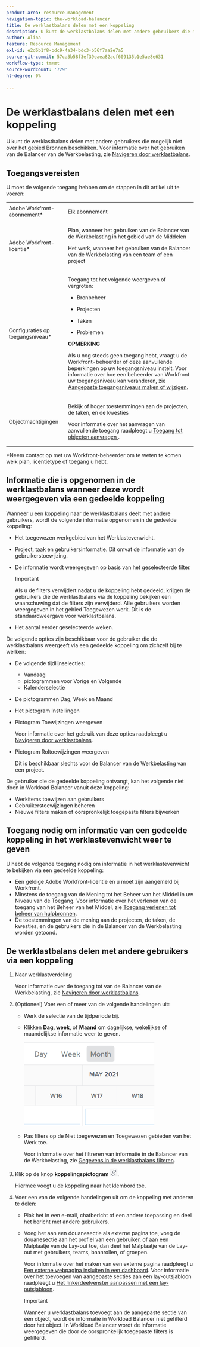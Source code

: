 ```yaml
---
product-area: resource-management
navigation-topic: the-workload-balancer
title: De werklastbalans delen met een koppeling
description: U kunt de werklastbalans delen met andere gebruikers die mogelijk niet over het gebied Bronnen beschikken. Zie Navigeren in Workload Balancer voor informatie over het gebruik van Workload Balancer.
author: Alina
feature: Resource Management
exl-id: e2d6b1f8-bdc9-4a34-bdc3-b56f7aa2e7a5
source-git-commit: 57ca3b58f3ef39eaea82acf609135b1e5ae8e631
workflow-type: tm+mt
source-wordcount: '729'
ht-degree: 0%

---
```


# De werklastbalans delen met een koppeling

U kunt de werklastbalans delen met andere gebruikers die mogelijk niet over het gebied Bronnen beschikken. Voor informatie over het gebruiken van de Balancer van de Werkbelasting, zie [Navigeren door werklastbalans](../../resource-mgmt/workload-balancer/navigate-the-workload-balancer.md).

## Toegangsvereisten

U moet de volgende toegang hebben om de stappen in dit artikel uit te voeren:

<table style="table-layout:auto"> 
 <col> 
 <col> 
 <tbody> 
  <tr> 
   <td role="rowheader">Adobe Workfront-abonnement*</td> 
   <td> <p>Elk abonnement</p> </td> 
  </tr> 
  <tr> 
   <td role="rowheader">Adobe Workfront-licentie*</td> 
   <td> <p>Plan, wanneer het gebruiken van de Balancer van de Werkbelasting in het gebied van de Middelen</p>
   <p>Het werk, wanneer het gebruiken van de Balancer van de Werkbelasting van een team of een project</p> </td> 
  </tr> 
  <tr> 
   <td role="rowheader">Configuraties op toegangsniveau*</td> 
   <td> <p>Toegang tot het volgende weergeven of vergroten:</p> 
    <ul> 
     <li> <p>Bronbeheer</p> </li> 
     <li> <p>Projecten</p> </li> 
     <li> <p>Taken</p> </li> 
     <li> <p>Problemen</p> </li> 
    </ul> <p><b>OPMERKING</b>

Als u nog steeds geen toegang hebt, vraagt u de Workfront-beheerder of deze aanvullende beperkingen op uw toegangsniveau instelt. Voor informatie over hoe een beheerder van Workfront uw toegangsniveau kan veranderen, zie <a href="../../administration-and-setup/add-users/configure-and-grant-access/create-modify-access-levels.md" class="MCXref xref">Aangepaste toegangsniveaus maken of wijzigen</a>.</p> </td>
</tr> 
  <tr> 
   <td role="rowheader">Objectmachtigingen</td> 
   <td> <p>Bekijk of hoger toestemmingen aan de projecten, de taken, en de kwesties </p> <p>Voor informatie over het aanvragen van aanvullende toegang raadpleegt u <a href="../../workfront-basics/grant-and-request-access-to-objects/request-access.md" class="MCXref xref">Toegang tot objecten aanvragen </a>.</p> </td> 
  </tr> 
 </tbody> 
</table>

&#42;Neem contact op met uw Workfront-beheerder om te weten te komen welk plan, licentietype of toegang u hebt.

## Informatie die is opgenomen in de werklastbalans wanneer deze wordt weergegeven via een gedeelde koppeling

Wanneer u een koppeling naar de werklastbalans deelt met andere gebruikers, wordt de volgende informatie opgenomen in de gedeelde koppeling:

* Het toegewezen werkgebied van het Werklastevenwicht.
* Project, taak en gebruikersinformatie. Dit omvat de informatie van de gebruikerstoewijzing.
* De informatie wordt weergegeven op basis van het geselecteerde filter.

   >[!IMPORTANT]
   >
   >Als u de filters verwijdert nadat u de koppeling hebt gedeeld, krijgen de gebruikers die de werklastbalans via de koppeling bekijken een waarschuwing dat de filters zijn verwijderd. Alle gebruikers worden weergegeven in het gebied Toegewezen werk. Dit is de standaardweergave voor werklastbalans.

* Het aantal eerder geselecteerde weken.

De volgende opties zijn beschikbaar voor de gebruiker die de werklastbalans weergeeft via een gedeelde koppeling om zichzelf bij te werken:

* De volgende tijdlijnselecties:

   * Vandaag
   * pictogrammen voor Vorige en Volgende
   * Kalenderselectie

* De pictogrammen Dag, Week en Maand
* Het pictogram Instellingen
* Pictogram Toewijzingen weergeven

   Voor informatie over het gebruik van deze opties raadpleegt u [Navigeren door werklastbalans](../../resource-mgmt/workload-balancer/navigate-the-workload-balancer.md).

* Pictogram Roltoewijzingen weergeven

   Dit is beschikbaar slechts voor de Balancer van de Werkbelasting van een project.

De gebruiker die de gedeelde koppeling ontvangt, kan het volgende niet doen in Workload Balancer vanuit deze koppeling:

* Werkitems toewijzen aan gebruikers
* Gebruikerstoewijzingen beheren
* Nieuwe filters maken of oorspronkelijk toegepaste filters bijwerken

## Toegang nodig om informatie van een gedeelde koppeling in het werklastevenwicht weer te geven

U hebt de volgende toegang nodig om informatie in het werklastevenwicht te bekijken via een gedeelde koppeling:

* Een geldige Adobe Workfront-licentie en u moet zijn aangemeld bij Workfront.
* Minstens de toegang van de Mening tot het Beheer van het Middel in uw Niveau van de Toegang. Voor informatie over het verlenen van de toegang van het Beheer van het Middel, zie [Toegang verlenen tot beheer van hulpbronnen](../../administration-and-setup/add-users/configure-and-grant-access/grant-access-resource-management.md).
* De toestemmingen van de mening aan de projecten, de taken, de kwesties, en de gebruikers die in de Balancer van de Werkbelasting worden getoond.

## De werklastbalans delen met andere gebruikers via een koppeling

1. Naar werklastverdeling

   Voor informatie over de toegang tot van de Balancer van de Werkbelasting, zie [Navigeren door werklastbalans](../../resource-mgmt/workload-balancer/navigate-the-workload-balancer.md).

1. (Optioneel) Voer een of meer van de volgende handelingen uit:

   * Werk de selectie van de tijdperiode bij.
   * Klikken **Dag, week**, of **Maand** om dagelijkse, wekelijkse of maandelijkse informatie weer te geven.

      ![](assets/month-icon-on-toolbar-selected-wb-350x226.png)

   * Pas filters op de Niet toegewezen en Toegewezen gebieden van het Werk toe.

      Voor informatie over het filtreren van informatie in de Balancer van de Werkbelasting, zie [Gegevens in de werklastbalans filteren](../../resource-mgmt/workload-balancer/filter-information-workload-balancer.md).

1. Klik op de knop **koppelingspictogram** ![](assets/wb-shearable-link-icon-small.png).

   Hiermee voegt u de koppeling naar het klembord toe.

1. Voer een van de volgende handelingen uit om de koppeling met anderen te delen:

   * Plak het in een e-mail, chatbericht of een andere toepassing en deel het bericht met andere gebruikers.
   * Voeg het aan een douanesectie als externe pagina toe, voeg de douanesectie aan het profiel van een gebruiker, of aan een Malplaatje van de Lay-out toe, dan deel het Malplaatje van de Lay-out met gebruikers, teams, baanrollen, of groepen.

      Voor informatie over het maken van een externe pagina raadpleegt u [Een externe webpagina insluiten in een dashboard](../../reports-and-dashboards/dashboards/creating-and-managing-dashboards/embed-external-web-page-dashboard.md). Voor informatie over het toevoegen van aangepaste secties aan een lay-outsjabloon raadpleegt u [Het linkerdeelvenster aanpassen met een lay-outsjabloon](../../administration-and-setup/customize-workfront/use-layout-templates/customize-left-panel.md).

      >[!IMPORTANT]
      >
      >Wanneer u werklastbalans toevoegt aan de aangepaste sectie van een object, wordt de informatie in Workload Balancer niet gefilterd door het object. In Workload Balancer wordt de informatie weergegeven die door de oorspronkelijk toegepaste filters is gefilterd.
